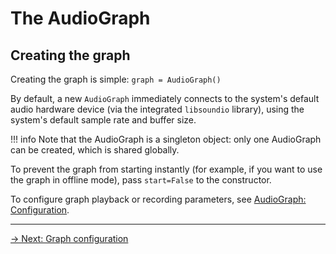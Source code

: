 # The AudioGraph

## Creating the graph

Creating the graph is simple: `graph = AudioGraph()`

By default, a new `AudioGraph` immediately connects to the system's default audio hardware device (via the integrated `libsoundio` library), using the system's default sample rate and buffer size.

!!! info
    Note that the AudioGraph is a singleton object: only one AudioGraph can be created, which is shared globally.

To prevent the graph from starting instantly (for example, if you want to use the graph in offline mode), pass `start=False` to the constructor.

To configure graph playback or recording parameters, see [AudioGraph: Configuration](/graph/config).

---

[→ Next: Graph configuration](/graph/config)